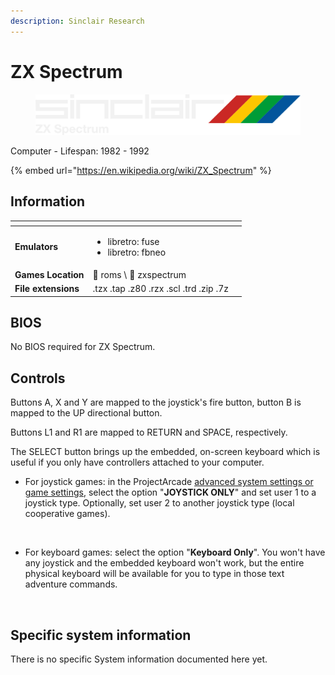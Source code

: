 ```yaml
---
description: Sinclair Research
---
```


# ZX Spectrum

<figure><img src="https://raw.githubusercontent.com/fabricecaruso/es-theme-carbon/52ff37c9e265587d006945a2ba695b5a962b3a3d/art/logos/zxspectrum.svg" alt=""><figcaption></figcaption></figure>

Computer - Lifespan: 1982 - 1992

{% embed url="https://en.wikipedia.org/wiki/ZX_Spectrum" %}

## Information

<table data-header-hidden><thead><tr><th></th><th></th><th data-hidden></th></tr></thead><tbody><tr><td><strong>Emulators</strong></td><td><ul><li>libretro: fuse</li><li>libretro: fbneo</li></ul></td><td></td></tr><tr><td><strong>Games Location</strong></td><td><span data-gb-custom-inline data-tag="emoji" data-code="1f4c1">📁</span> roms \ <span data-gb-custom-inline data-tag="emoji" data-code="1f4c2">📂</span> zxspectrum</td><td></td></tr><tr><td><strong>File extensions</strong></td><td>.tzx .tap .z80 .rzx .scl .trd .zip .7z</td><td></td></tr></tbody></table>

## BIOS

No BIOS required for ZX Spectrum.

## Controls

Buttons A, X and Y are mapped to the joystick's fire button, button B is mapped to the UP directional button.&#x20;

Buttons L1 and R1 are mapped to RETURN and SPACE, respectively.&#x20;

The SELECT button brings up the embedded, on-screen keyboard which is useful if you only have controllers attached to your computer.

* For joystick games: in the ProjectArcade [advanced system settings or game settings](../../../../navigation/view-options.md#advanced-system-options), select the option "**JOYSTICK ONLY**" and set user 1 to a joystick type. Optionally, set user 2 to another joystick type (local cooperative games).

<figure><img src="https://i.imgur.com/wIyIvF9.png" alt=""><figcaption></figcaption></figure>

* For keyboard games: select the option "**Keyboard Only**". You won't have any joystick and the embedded keyboard won't work, but the entire physical keyboard will be available for you to type in those text adventure commands.

<figure><img src="https://i.imgur.com/o9rRm4B.png" alt=""><figcaption></figcaption></figure>

## Specific system information

There is no specific System information documented here yet.
